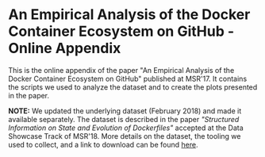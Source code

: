 # An Empirical Analysis of the Docker Container Ecosystem on GitHub - Online Appendix

This is the online appendix of the paper "An Empirical Analysis of the Docker Container Ecosystem on GitHub" published at MSR'17.
It contains the scripts we used to analyze the dataset and to create the plots presented in the paper.

**NOTE:** We updated the underlying dataset (February 2018) and made it available separately. 
The dataset is described in the paper _"Structured Information on State and Evolution of Dockerfiles"_ accepted at the Data Showcase Track of MSR'18.
More details on the dataset, the tooling we used to collect, and a link to download can be found [here](https://github.com/sealuzh/msr18-docker-dataset).
